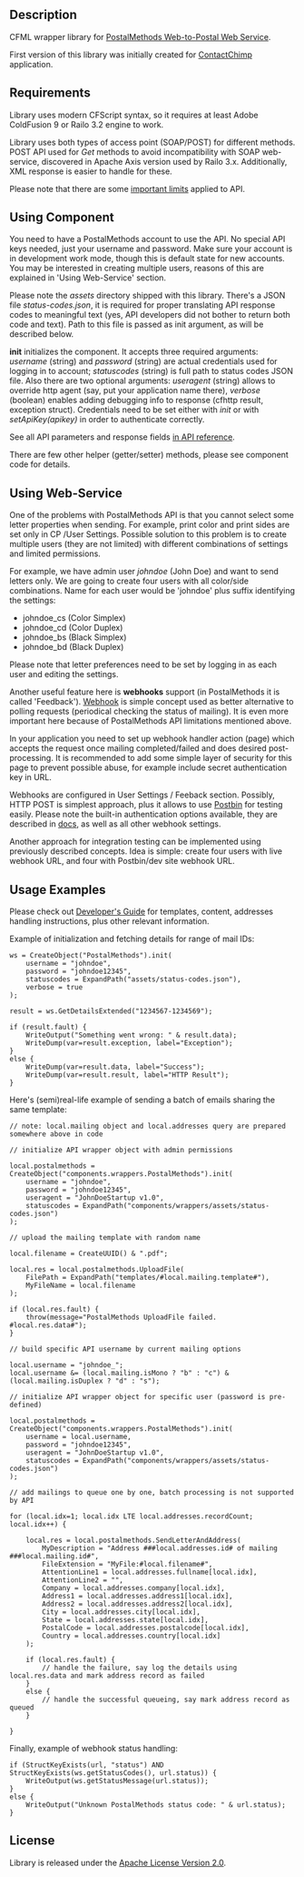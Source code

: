 ## Description

CFML wrapper library for [PostalMethods Web-to-Postal Web Service](http://www.postalmethods.com/).

First version of this library was initially created for [ContactChimp](http://contactchimp.com/) application.

## Requirements

Library uses modern CFScript syntax, so it requires at least Adobe ColdFusion 9 or Railo 3.2 engine to work.

Library uses both types of access point (SOAP/POST) for different methods. POST API used for *Get* methods 
to avoid incompatibility with SOAP web-service, discovered in Apache Axis version used by Railo 3.x.
Additionally, XML response is easier to handle for these.

Please note that there are some [important limits](http://www.postalmethods.com/system-limitations) applied to API.

## Using Component

You need to have a PostalMethods account to use the API. No special API keys needed, just your username and password.
Make sure your account is in development work mode, though this is default state for new accounts.
You may be interested in creating multiple users, reasons of this are explained in 'Using Web-Service' section.

Please note the *assets* directory shipped with this library. There's a JSON file *status-codes.json*, 
it is required for proper translating API response codes to meaningful text (yes, API developers did not bother 
to return both code and text). Path to this file is passed as init argument, as will be described below.  

**init** initializes the component. It accepts three required arguments: *username* (string) and *password* (string) 
are actual credentials used for logging in to account; *statuscodes* (string) is full path to status codes JSON file.
Also there are two optional arguments: *useragent* (string) allows to override http agent (say, put your application 
name there), *verbose* (boolean) enables adding debugging info to response (cfhttp result, exception struct).
Credentials need to be set either with *init* or with *setApiKey(apikey)* in order to authenticate correctly.
   
See all API parameters and response fields [in API reference](http://www.postalmethods.com/method/2009-02-26).

There are few other helper (getter/setter) methods, please see component code for details.

## Using Web-Service

One of the problems with PostalMethods API is that you cannot select some letter properties when sending.
For example, print color and print sides are set only in CP /User Settings. Possible solution to this problem
is to create multiple users (they are not limited) with different combinations of settings and limited permissions. 

For example, we have admin user *johndoe* (John Doe) and want to send letters only. We are going to create four users 
with all color/side combinations. Name for each user would be 'johndoe' plus suffix identifying the settings:

- johndoe\_cs (Color Simplex)
- johndoe\_cd (Color Duplex)
- johndoe\_bs (Black Simplex)
- johndoe\_bd (Black Duplex)

Please note that letter preferences need to be set by logging in as each user and editing the settings.

Another useful feature here is **webhooks** support (in PostalMethods it is called 'Feedback').
[Webhook](http://wiki.webhooks.org/) is simple concept used as better alternative to polling requests 
(periodical checking the status of mailing). It is even more important here because of PostalMethods API 
limitations mentioned above.

In your application you need to set up webhook handler action (page) which accepts the request once
mailing completed/failed and does desired post-processing. It is recommended to add some simple layer of 
security for this page to prevent possible abuse, for example include secret authentication key in URL.

Webhooks are configured in User Settings / Feeback section. Possibly, HTTP POST is simplest approach,
plus it allows to use [Postbin](http://www.postbin.org) for testing easily. Please note the built-in authentication
options available, they are described in [docs](http://www.postalmethods.com/resources/reference/106), 
as well as all other webhook settings.

Another approach for integration testing can be implemented using previously described concepts.
Idea is simple: create four users with live webhook URL, and four with Postbin/dev site webhook URL.

## Usage Examples

Please check out [Developer's Guide](http://www.postalmethods.com/resources/developers-guide) for templates, 
content, addresses handling instructions, plus other relevant information.

Example of initialization and fetching details for range of mail IDs:

    ws = CreateObject("PostalMethods").init(
        username = "johndoe",
        password = "johndoe12345",
        statuscodes = ExpandPath("assets/status-codes.json"),
        verbose = true
    );

    result = ws.GetDetailsExtended("1234567-1234569");

    if (result.fault) {
        WriteOutput("Something went wrong: " & result.data);
        WriteDump(var=result.exception, label="Exception");
    }
    else {
        WriteDump(var=result.data, label="Success");
        WriteDump(var=result.result, label="HTTP Result");
    }

Here's (semi)real-life example of sending a batch of emails sharing the same template:

    // note: local.mailing object and local.addresses query are prepared somewhere above in code

    // initialize API wrapper object with admin permissions

    local.postalmethods = CreateObject("components.wrappers.PostalMethods").init(
        username = "johndoe",
        password = "johndoe12345",
        useragent = "JohnDoeStartup v1.0",
        statuscodes = ExpandPath("components/wrappers/assets/status-codes.json")
    );

    // upload the mailing template with random name

    local.filename = CreateUUID() & ".pdf";

    local.res = local.postalmethods.UploadFile(
        FilePath = ExpandPath("templates/#local.mailing.template#"),
        MyFileName = local.filename
    );

    if (local.res.fault) {
        throw(message="PostalMethods UploadFile failed. #local.res.data#");
    }

    // build specific API username by current mailing options

    local.username = "johndoe_";
    local.username &= (local.mailing.isMono ? "b" : "c") & (local.mailing.isDuplex ? "d" : "s");

    // initialize API wrapper object for specific user (password is pre-defined)

    local.postalmethods = CreateObject("components.wrappers.PostalMethods").init(
        username = local.username,
        password = "johndoe12345",
        useragent = "JohnDoeStartup v1.0",
        statuscodes = ExpandPath("components/wrappers/assets/status-codes.json")
    );

    // add mailings to queue one by one, batch processing is not supported by API

    for (local.idx=1; local.idx LTE local.addresses.recordCount; local.idx++) {

        local.res = local.postalmethods.SendLetterAndAddress(
            MyDescription = "Address ###local.addresses.id# of mailing ###local.mailing.id#",
            FileExtension = "MyFile:#local.filename#",
            AttentionLine1 = local.addresses.fullname[local.idx],
            AttentionLine2 = "",
            Company = local.addresses.company[local.idx],
            Address1 = local.addresses.address1[local.idx],
            Address2 = local.addresses.address2[local.idx],
            City = local.addresses.city[local.idx],
            State = local.addresses.state[local.idx],
            PostalCode = local.addresses.postalcode[local.idx],
            Country = local.addresses.country[local.idx]
        );

        if (local.res.fault) {
            // handle the failure, say log the details using local.res.data and mark address record as failed
        }
        else {
            // handle the successful queueing, say mark address record as queued
        }

    }

Finally, example of webhook status handling:

    if (StructKeyExists(url, "status") AND StructKeyExists(ws.getStatusCodes(), url.status)) {
        WriteOutput(ws.getStatusMessage(url.status));
    }
    else {
        WriteOutput("Unknown PostalMethods status code: " & url.status);
    }

## License

Library is released under the [Apache License Version 2.0](http://www.apache.org/licenses/LICENSE-2.0).
